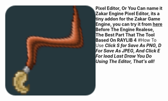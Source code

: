 <img align="left" src="hello-world-icon.png" width="288px"> **Pixel Editor, Or You Can name it Zakar Engine Pixel Editor, its a tiny addon for the Zakar Game Engine, you can try it from <a href="">here</a> Before The Engine Realese, The Best Part That The Tool Based On RAYLIB 4**
#How To Use
***Click S for Save As PNG, D For Save As JPEG, And Click E For load Last Draw You Do Using The Editor, That's all!***
